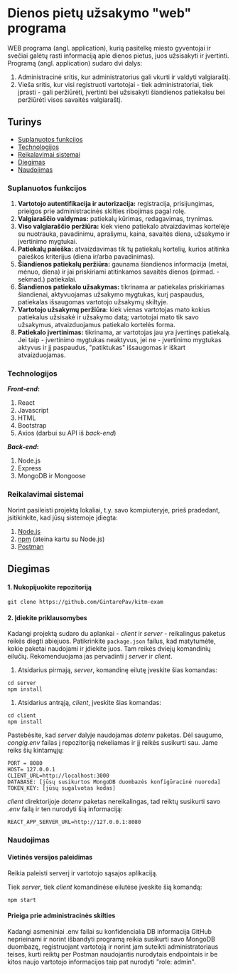 # Dienos pietų užsakymo "web" programa

WEB programa (angl. application), kurią pasitelkę miesto gyventojai ir svečiai galėtų rasti informaciją apie dienos pietus, juos užsisakyti ir įvertinti.
Programą (angl. application) sudaro dvi dalys:

1. Administracinė sritis, kur administratorius gali vkurti ir valdyti valgiaraštį.
1. Vieša sritis, kur visi registruoti vartotojai - tiek administratoriai, tiek įprasti - gali peržiūrėti, įvertinti bei užsisakyti šiandienos patiekalsu bei peržiūrėti visos savaitės valgiaraštį.

## Turinys

- [Suplanuotos funkcijos](#funkcijos)
- [Technologijos](#technologijos)
- [Reikalavimai sistemai](#reikalavimai)
- [Diegimas](#diegimas)
- [Naudojimas](#naudojimas)

### Suplanuotos funkcijos

1. **Vartotojo autentifikacija ir autorizacija:** registracija, prisijungimas, prieigos prie administracinės skilties ribojimas pagal rolę.
1. **Valgiaraščio valdymas:** patiekalų kūrimas, redagavimas, trynimas.
1. **Viso valgiaraščio peržiūra:** kiek vieno patiekalo atvaizdavimas kortelėje su nuotrauka, pavadinimu, aprašymu, kaina, savaitės diena, užsakymo ir įvertinimo mygtukai.
1. **Patiekalų paieška:** atvaizdavimas tik tų patiekalų kortelių, kurios atitinka paieškos kriterijus (diena ir/arba pavadinimas).
1. **Šiandienos patiekalų peržiūra:** gaunama šiandienos informacija (metai, mėnuo, diena) ir jai priskiriami atitinkamos savaitės dienos (pirmad. - sekmad.) patiekalai.
1. **Šiandienos patiekalo užsakymas:** tikrinama ar patiekalas priskiriamas šiandienai, aktyvuojamas užsakymo mygtukas, kurį paspaudus, patiekalas išsaugomas vartotojo užsakymų skiltyje.
1. **Vartotojo užsakymų peržiūra:** kiek vienas vartotojas mato kokius patiekalus užsisakė ir užsakymo datą; vartotojai mato tik savo užsakymus, atvaizduojamus patiekalo kortelės forma.
1. **Patiekalo įvertinimas:** tikrinama, ar vartotojas jau yra įvertinęs patiekalą. Jei taip - įvertinimo mygtukas neaktyvus, jei ne - įvertinimo mygtukas aktyvus ir jį paspaudus, "patiktukas" išsaugomas ir iškart atvaizduojamas.

### Technologijos

**_Front-end_:**

1. React
1. Javascript
1. HTML
1. Bootstrap
1. Axios (darbui su API iš _back-end_)

**_Back-end_:**

1. Node.js
1. Express
1. MongoDB ir Mongoose

### Reikalavimai sistemai

Norint pasileisti projektą lokaliai, t.y. savo kompiuteryje, prieš pradedant, įsitikinkite, kad jūsų sistemoje įdiegta:

1. [Node.js](https://nodejs.org/ "https://nodejs.org/")
1. [npm](https://www.npmjs.com/ "https://www.npmjs.com/") (ateina kartu su Node.js)
1. [Postman](https://www.postman.com/)

## Diegimas

#### 1\. Nukopijuokite repozitoriją

```
git clone https://github.com/GintarePav/kitm-exam
```

#### 2\. Įdiekite priklausomybes

Kadangi projektą sudaro du aplankai - _client_ ir _server_ - reikalingus paketus reikės diegti abiejuos. Patikrinkite `package.json` failus, kad matytumėte, kokie paketai naudojami ir įdiekite juos. Tam reikės dviejų komandinių eilučių. Rekomenduojama jas pervadinti į _server_ ir _client_.

1. Atsidarius pirmają, _server_, komandinę eilutę įveskite šias komandas:

```
cd server
npm install
```

1. Atsidarius antrąją, _client_, įveskite šias komandas:

```
cd client
npm install
```

Pastebėsite, kad _server_ dalyje naudojamas _dotenv_ paketas. Dėl saugumo, _congig.env_ failas į repozitoriją nekeliamas ir jį reikės susikurti sau. Jame reiks šių kintamųjų:

```
PORT = 8080
HOST= 127.0.0.1
CLIENT_URL=http://localhost:3000
DATABASE: [jūsų susikurtos MongoDB duombazės konfigūracinė nuoroda]
TOKEN_KEY: [jūsų sugalvotas kodas]
```

_client_ direktorijoje _dotenv_ paketas nereikalingas, tad reiktų susikurti savo _.env_ failą ir ten nurodyti šią informaciją:

```
REACT_APP_SERVER_URL=http://127.0.0.1:8080
```

### Naudojimas

#### Vietinės versijos paleidimas

Reikia paleisti serverį ir vartotojo sąsajos aplikaciją.

Tiek _server_, tiek _client_ komandinėse eilutėse įveskite šią komandą:

```
npm start
```
#### Prieiga prie administracinės skilties

Kadangi asmeniniai .env failai su konfidencialia DB informacija GitHub neprieinami ir norint išbandyti programą reikia susikurti savo MongoDB duombazę, registruojant vartotoją ir norint jam suteikti administratoriaus teises, kurti reiktų per Postman naudojantis nurodytais endpointais ir be kitos naujo vartotojo informacijos taip pat nurodyti "role: admin".
